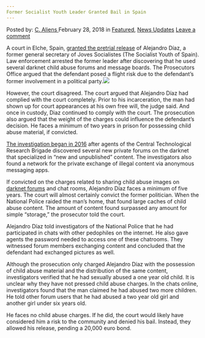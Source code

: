 ```yaml
---
Former Socialist Youth Leader Granted Bail in Spain
---
```

<article class="post-listing post-24894 post type-post status-publish format-standard has-post-thumbnail hentry 
category-news-updates tag-bail tag-granted tag-leader tag-socialist tag-spain tag-youth">
<div class="post-inner">
<span>Posted by: <a href="https://www.deepdotweb.com/author/caliens/" title="">C. Aliens </a></span>
<span>February 28, 2018</span>
<span>in <a href="https://www.deepdotweb.com/category/deepdot-news/" rel="category tag">Featured</a>, <a href="https://www.deepdotweb.com/category/news-updates/" rel="category tag">News Updates</a></span>
<span><a href="https://www.deepdotweb.com/2018/02/28/former-socialist-youth-leader-granted-bail-spain/#respond">Leave a comment</a></span>


<p>A court in Elche, Spain, <a href="http://www.diarioinformacion.com/elche/2018/02/06/juez-ratifica-libertad-exlider-joves/1985800.html">granted the pretrial release</a> of Alejandro Díaz, a former general secretary of Joves Socialistes (The Socialist Youth of Spain). Law enforcement arrested the former leader after discovering that he used several darknet child abuse forums and message boards. The Prosecutors Office argued that the defendant posed a flight risk due to the defendant&#8217;s former involvement in a political party.<img class="wp-image-24899 aligncenter" src="https://www.deepdotweb.com/wp-content/uploads/2018/02/word-image-37.jpeg" srcset="https://www.deepdotweb.com/wp-content/uploads/2018/02/word-image-37.jpeg 660w, https://www.deepdotweb.com/wp-content/uploads/2018/02/word-image-37-300x150.jpeg 300w" sizes="(max-width: 660px) 100vw, 660px" /></p>
<p>However, the court disagreed. The court argued that Alejandro Díaz had complied with the court completely. Prior to his incarceration, the man had shown up for court appearances at his own free will, the judge said. And once in custody, Diaz continued to comply with the court. The prosecution also argued that the weight of the charges could influence the defendant’s decision. He faces a minimum of two years in prison for possessing child abuse material, if convicted.</p>
<p><a href="https://www.deepdotweb.com/2017/06/30/socialist-youth-leader-arrested-child-pornography/">The investigation began in 2016</a> after agents of the Central Technological Research Brigade discovered several new private forums on the darknet that specialized in &#8220;new and unpublished” content. The investigators also found a network for the private exchange of illegal content via anonymous messaging apps.</p>
<p>If convicted on the charges related to sharing child abuse images on <a href="https://www.deepdotweb.com/marketplace-directory/categories/discussion-forums/">darknet forums</a> and chat rooms, Alejandro Díaz faces a minimum of five years. The court will almost certainly convict the former politician. When the National Police raided the man&#8217;s home, that found large caches of child abuse content. The amount of content found surpassed any amount for simple “storage,” the prosecutor told the court.</p>
<p>Alejandro Díaz told investigators of the National Police that he had participated in chats with other pedophiles on the internet. He also gave agents the password needed to access one of these chatrooms. They witnessed forum members exchanging content and concluded that the defendant had exchanged pictures as well.</p>
<p>Although the prosecution only charged Alejandro Díaz with the possession of child abuse material and the distribution of the same content, investigators verified that he had sexually abused a one year old child. It is unclear why they have not pressed child abuse charges. In the chats online, investigators found that the man claimed he had abused two more children. He told other forum users that he had abused a two year old girl and another girl under six years old.</p>
<p>He faces no child abuse charges. If he did, the court would likely have considered him a risk to the community and denied his bail. Instead, they allowed his release, pending a 20,000 euro bond.</p>
</div>
<span style="display:none"><a href="https://www.deepdotweb.com/tag/bail/" rel="tag">bail</a> <a href="https://www.deepdotweb.com/tag/granted/" rel="tag">granted</a> <a href="https://www.deepdotweb.com/tag/leader/" rel="tag">leader</a> <a href="https://www.deepdotweb.com/tag/socialist/" rel="tag">socialist</a> <a href="https://www.deepdotweb.com/tag/spain/" rel="tag">spain</a> <a href="https://www.deepdotweb.com/tag/youth/" rel="tag">youth</a></span> <span style="display:none" class="updated">2018-02-28</span>
<div style="display:none" class="vcard author" itemprop="author" itemscope itemtype="http://schema.org/Person"><strong class="fn" itemprop="name"><a href="https://www.deepdotweb.com/author/caliens/" title="Posts by C. Aliens" rel="author">C. Aliens</a></strong></div>
</div>
</article>

